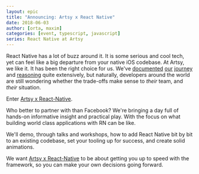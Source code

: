 ```yaml
---
layout: epic
title: "Announcing: Artsy x React Native"
date: 2018-06-03
author: [orta, maxim]
categories: [event, typescript, javascript]
series: React Native at Artsy
---
```


React Native has a lot of buzz around it. It is some serious and cool tech, yet can feel like a big departure from
your native iOS codebase. At Artsy, we like it. It has been the right choice for us. We've [documented][] [our][]
[journey][] and [reasoning][] quite extensively, but naturally, developers around the world are still wondering
whether the trade-offs make sense to _their_ team, and _their_ situation.

Enter [Artsy x React-Native][axrn].

Who better to partner with than Facebook? We're bringing a day full of hands-on informative insight and practical
play. With the focus on what building world class applications with RN can be like.

We'll demo, through talks and workshops, how to add React Native bit by bit to an existing codebase, set your
tooling up for success, and create solid animations.

We want [Artsy x React-Native][axrn] to be about getting you up to speed with the framework, so you can make your
own decisions going forward.

[documented]: https://artsy.github.io/search/?q=react+native
[our]: https://artsy.github.io/series/react-native-at-artsy/
[journey]: https://artsy.github.io/blog/2016/08/15/React-Native-at-Artsy/
[reasoning]: https://artsy.github.io/blog/2018/03/17/two-years-of-react-native/
[axrn]: https://www.artsy.net/x-react-native
